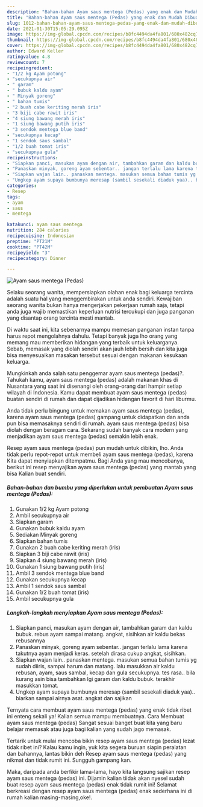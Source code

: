 ```yaml
---
description: "Bahan-bahan Ayam saus mentega (Pedas) yang enak dan Mudah Dibuat"
title: "Bahan-bahan Ayam saus mentega (Pedas) yang enak dan Mudah Dibuat"
slug: 1012-bahan-bahan-ayam-saus-mentega-pedas-yang-enak-dan-mudah-dibuat
date: 2021-01-30T15:05:29.095Z
image: https://img-global.cpcdn.com/recipes/b8fc4494da4fa801/680x482cq70/ayam-saus-mentega-pedas-foto-resep-utama.jpg
thumbnail: https://img-global.cpcdn.com/recipes/b8fc4494da4fa801/680x482cq70/ayam-saus-mentega-pedas-foto-resep-utama.jpg
cover: https://img-global.cpcdn.com/recipes/b8fc4494da4fa801/680x482cq70/ayam-saus-mentega-pedas-foto-resep-utama.jpg
author: Edward Keller
ratingvalue: 4.8
reviewcount: 7
recipeingredient:
- "1/2 kg Ayam potong"
- "secukupnya air"
- " garam"
- " bubuk kaldu ayam"
- " Minyak goreng"
- " bahan tumis"
- "2 buah cabe keriting merah iris"
- "3 biji cabe rawit iris"
- "4 siung bawang merah iris"
- "1 siung bawang putih iris"
- "3 sendok mentega blue band"
- "secukupnya kecap"
- "1 sendok saus sambal"
- "1/2 buah tomat iris"
- "secukupnya gula"
recipeinstructions:
- "Siapkan panci, masukan ayam dengan air, tambahkan garam dan kaldu bubuk. rebus ayam sampai matang. angkat, sisihkan air kaldu bekas rebusannya"
- "Panaskan minyak, goreng ayam sebentar.. jangan terlalu lama karena takutnya ayam menjadi keras. setelah dirasa cukup angkat, sisihkan."
- "Siapkan wajan lain.. panaskan mentega. masukan semua bahan tumis yg sudah diiris, sampai harum dan matang. lalu masukkan air kaldu rebusan, ayam, saus sambal, kecap dan gula secukupnya. tes rasa.. bila kurang asin bisa tambahkan lgi garam dan kaldu bubuk. terakhir masukkan tomat."
- "Ungkep ayam supaya bumbunya meresap (sambil sesekali diaduk yaa).. biarkan sampai airnya asat. angkat dan sajikan"
categories:
- Resep
tags:
- ayam
- saus
- mentega

katakunci: ayam saus mentega 
nutrition: 284 calories
recipecuisine: Indonesian
preptime: "PT21M"
cooktime: "PT42M"
recipeyield: "3"
recipecategory: Dinner

---
```



![Ayam saus mentega (Pedas)](https://img-global.cpcdn.com/recipes/b8fc4494da4fa801/680x482cq70/ayam-saus-mentega-pedas-foto-resep-utama.jpg)

Selaku seorang wanita, mempersiapkan olahan enak bagi keluarga tercinta adalah suatu hal yang menggembirakan untuk anda sendiri. Kewajiban seorang  wanita bukan hanya mengerjakan pekerjaan rumah saja, tetapi anda juga wajib memastikan keperluan nutrisi tercukupi dan juga panganan yang disantap orang tercinta mesti mantab.

Di waktu  saat ini, kita sebenarnya mampu memesan panganan instan tanpa harus repot mengolahnya dahulu. Tetapi banyak juga lho orang yang memang mau memberikan hidangan yang terbaik untuk keluarganya. Sebab, memasak yang diolah sendiri akan jauh lebih bersih dan kita juga bisa menyesuaikan masakan tersebut sesuai dengan makanan kesukaan keluarga. 



Mungkinkah anda salah satu penggemar ayam saus mentega (pedas)?. Tahukah kamu, ayam saus mentega (pedas) adalah makanan khas di Nusantara yang saat ini disenangi oleh orang-orang dari hampir setiap wilayah di Indonesia. Kamu dapat membuat ayam saus mentega (pedas) buatan sendiri di rumah dan dapat dijadikan hidangan favorit di hari liburmu.

Anda tidak perlu bingung untuk memakan ayam saus mentega (pedas), karena ayam saus mentega (pedas) gampang untuk didapatkan dan anda pun bisa memasaknya sendiri di rumah. ayam saus mentega (pedas) bisa diolah dengan beragam cara. Sekarang sudah banyak cara modern yang menjadikan ayam saus mentega (pedas) semakin lebih enak.

Resep ayam saus mentega (pedas) pun mudah untuk dibikin, lho. Anda tidak perlu repot-repot untuk membeli ayam saus mentega (pedas), karena Kita dapat menyiapkan ditempatmu. Bagi Anda yang mau mencobanya, berikut ini resep menyajikan ayam saus mentega (pedas) yang mantab yang bisa Kalian buat sendiri.

<!--inarticleads1-->

##### Bahan-bahan dan bumbu yang diperlukan untuk pembuatan Ayam saus mentega (Pedas):

1. Gunakan 1/2 kg Ayam potong
1. Ambil secukupnya air
1. Siapkan  garam
1. Gunakan  bubuk kaldu ayam
1. Sediakan  Minyak goreng
1. Siapkan  bahan tumis
1. Gunakan 2 buah cabe keriting merah (iris)
1. Siapkan 3 biji cabe rawit (iris)
1. Siapkan 4 siung bawang merah (iris)
1. Gunakan 1 siung bawang putih (iris)
1. Ambil 3 sendok mentega blue band
1. Gunakan secukupnya kecap
1. Ambil 1 sendok saus sambal
1. Gunakan 1/2 buah tomat (iris)
1. Ambil secukupnya gula




<!--inarticleads2-->

##### Langkah-langkah menyiapkan Ayam saus mentega (Pedas):

1. Siapkan panci, masukan ayam dengan air, tambahkan garam dan kaldu bubuk. rebus ayam sampai matang. angkat, sisihkan air kaldu bekas rebusannya
1. Panaskan minyak, goreng ayam sebentar.. jangan terlalu lama karena takutnya ayam menjadi keras. setelah dirasa cukup angkat, sisihkan.
1. Siapkan wajan lain.. panaskan mentega. masukan semua bahan tumis yg sudah diiris, sampai harum dan matang. lalu masukkan air kaldu rebusan, ayam, saus sambal, kecap dan gula secukupnya. tes rasa.. bila kurang asin bisa tambahkan lgi garam dan kaldu bubuk. terakhir masukkan tomat.
1. Ungkep ayam supaya bumbunya meresap (sambil sesekali diaduk yaa).. biarkan sampai airnya asat. angkat dan sajikan




Ternyata cara membuat ayam saus mentega (pedas) yang enak tidak ribet ini enteng sekali ya! Kalian semua mampu membuatnya. Cara Membuat ayam saus mentega (pedas) Sangat sesuai banget buat kita yang baru belajar memasak atau juga bagi kalian yang sudah jago memasak.

Tertarik untuk mulai mencoba bikin resep ayam saus mentega (pedas) lezat tidak ribet ini? Kalau kamu ingin, yuk kita segera buruan siapin peralatan dan bahannya, lantas bikin deh Resep ayam saus mentega (pedas) yang nikmat dan tidak rumit ini. Sungguh gampang kan. 

Maka, daripada anda berfikir lama-lama, hayo kita langsung sajikan resep ayam saus mentega (pedas) ini. Dijamin kalian tiidak akan nyesel sudah buat resep ayam saus mentega (pedas) enak tidak rumit ini! Selamat berkreasi dengan resep ayam saus mentega (pedas) enak sederhana ini di rumah kalian masing-masing,oke!.

